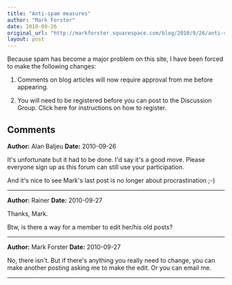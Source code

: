 ```yaml
---
title: "Anti-spam measures"
author: "Mark Forster"
date: 2010-09-26
original_url: "http://markforster.squarespace.com/blog/2010/9/26/anti-spam-measures.html"
layout: post
---
```


Because spam has become a major problem on this site, I have been forced to make the following changes:

1) Comments on blog articles will now require approval from me before appearing.

2) You will need to be registered before you can post to the Discussion Group. Click here for instructions on how to register.

## Comments

**Author:** Alan Baljeu
**Date:** 2010-09-26

It's unfortunate but it had to be done. I'd say it's a good move. Please everyone sign up as this forum can still use your participation.   
  
And it's nice to see Mark's last post is no longer about procrastination ;-)

---

**Author:** Rainer
**Date:** 2010-09-27

Thanks, Mark.  
  
Btw, is there a way for a member to edit her/his old posts?

---

**Author:** Mark Forster
**Date:** 2010-09-27

No, there isn't. But if there's anything you really need to change, you can make another posting asking me to make the edit. Or you can email me.

---
